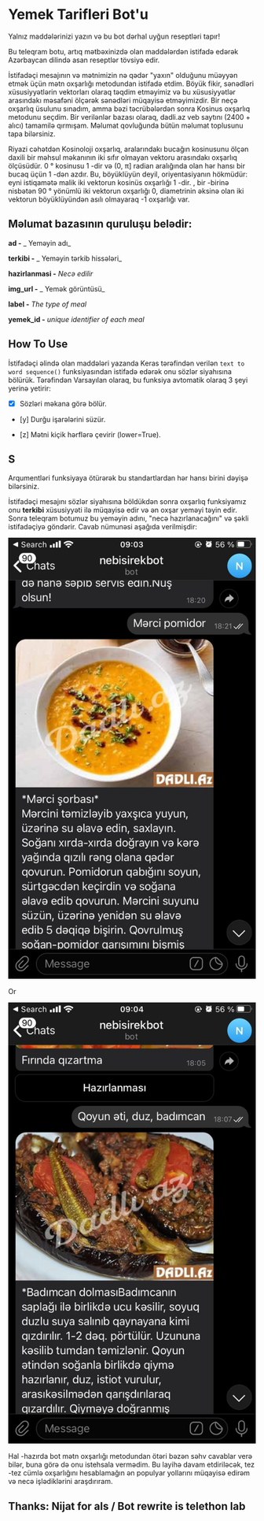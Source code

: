 # Yemek Tarifleri Bot'u

Yalnız maddələrinizi yazın və bu bot dərhal uyğun reseptləri tapır!

Bu teleqram botu, artıq mətbəxinizdə olan maddələrdən istifadə edərək Azərbaycan dilində asan reseptlər tövsiyə edir.

İstifadəçi mesajının və mətnimizin nə qədər "yaxın" olduğunu müəyyən etmək üçün mətn oxşarlığı metodundan istifadə etdim. Böyük fikir, sənədləri xüsusiyyətlərin vektorları olaraq təqdim etməyimiz və bu xüsusiyyətlər arasındakı məsafəni ölçərək sənədləri müqayisə etməyimizdir. Bir neçə oxşarlıq üsulunu sınadım, amma bəzi təcrübələrdən sonra Kosinus oxşarlıq metodunu seçdim. Bir verilənlər bazası olaraq, dadli.az veb saytını (2400 + alıcı) tamamilə qırmışam. Məlumat qovluğunda bütün məlumat toplusunu tapa bilərsiniz.

Riyazi cəhətdən Kosinoloji oxşarlıq, aralarındakı bucağın kosinusunu ölçən daxili bir məhsul məkanının iki sıfır olmayan vektoru arasındakı oxşarlıq ölçüsüdür. 0 ° kosinusu 1 -dir və (0, π] radian aralığında olan hər hansı bir bucaq üçün 1 -dən azdır. Bu, böyüklüyün deyil, oriyentasiyanın hökmüdür: eyni istiqamətə malik iki vektorun kosinüs oxşarlığı 1 -dir. , bir -birinə nisbətən 90 ° yönümlü iki vektorun oxşarlığı 0, diametrinin əksinə olan iki vektorun böyüklüyündən asılı olmayaraq -1 oxşarlığı var.

## Məlumat bazasının quruluşu belədir:

__ad -__ _ Yeməyin adı_

__terkibi -__ _ Yeməyin tərkib hissələri_

__hazirlanmasi -__ _Necə edilir_

__img_url -__ _ Yemək görüntüsü_

__label -__ _The type of meal_

__yemek_id -__ _unique identifier of each meal_


## How To Use

İstifadəçi əlində olan maddələri yazanda Keras tərəfindən verilən ```text to word sequence()``` funksiyasından istifadə edərək onu sözlər siyahısına bölürük. Tərəfindən
Varsayılan olaraq, bu funksiya avtomatik olaraq 3 şeyi yerinə yetirir:

- [x] Sözləri məkana görə bölür.

- [y] Durğu işarələrini süzür.

- [z] Mətni kiçik hərflərə çevirir (lower=True).


## S

Arqumentləri funksiyaya ötürərək bu standartlardan hər hansı birini dəyişə bilərsiniz.

İstifadəçi mesajını sözlər siyahısına böldükdən sonra oxşarlıq funksiyamız onu __terkibi__ xüsusiyyəti ilə müqayisə edir və ən oxşar yeməyi təyin edir. Sonra teleqram botumuz bu yeməyin adını, "necə hazırlanacağını" və şəkli istifadəçiyə göndərir. Cavab nümunəsi aşağıda verilmişdir:

![](https://github.com/NijatZeynalov/Easy-Recipes-bot/blob/master/example%20answers/example1.jpeg)

Or

![](https://github.com/NijatZeynalov/Easy-Recipes-bot/blob/master/example%20answers/example2.jpeg)


Hal -hazırda bot mətn oxşarlığı metodundan ötəri bəzən səhv cavablar verə bilər, buna görə də onu istehsala vermədim. Bu layihə davam etdiriləcək, tez -tez cümlə oxşarlığını hesablamağın ən populyar yollarını müqayisə edirəm və necə işlədiklərini araşdırıram.


## Thanks: Nijat for als / Bot rewrite is telethon lab
